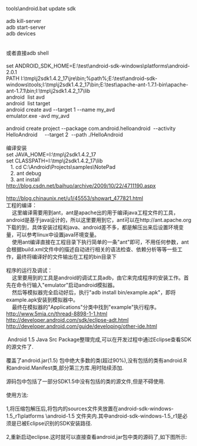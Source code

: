 tools\android.bat update sdk<br /><br />adb kill-server<br />adb start-server<br />adb devices<br /><br /><br />或者直接adb shell<br /><br />set ANDROID_SDK_HOME=E:\test\android-sdk-windows\platforms\android-2.0.1<br />PATH I:\tmp\j2sdk1.4.2_17\jre\bin;%path%;E:\test\android-sdk-windows\tools;I:\tmp\j2sdk1.4.2_17\bin;E:\test\apache-ant-1.7.1-bin\apache-ant-1.7.1\bin;I:\tmp\j2sdk1.4.2_17\lib<br />android&nbsp; list avd<br />android&nbsp; list target<br />android create avd --target 1 --name my_avd<br />emulator.exe -avd my_avd<br /><br />android create project --package com.android.helloandroid&nbsp; --activity HelloAndroid&nbsp;&nbsp;&nbsp;&nbsp; --target 2&nbsp; --path ./HelloAndroid <br /><br />编译安装<br />set JAVA_HOME=I:\tmp\j2sdk1.4.2_17<br />set CLASSPATH=I:\tmp\j2sdk1.4.2_17\lib<br />&nbsp;&nbsp; 1. cd C:\Android\Projects\samples\NotePad<br />&nbsp;&nbsp; 2. ant debug<br />&nbsp;&nbsp; 3. ant install<br />http://blog.csdn.net/baihuo/archive/2009/10/22/4711190.aspx<br /><br />http://blog.chinaunix.net/u1/45553/showart_477821.html<br />工程的编译：<br />&nbsp;&nbsp;&nbsp; 这里编译需要用到ant，ant是apache出的用于编译java工程文件的工具，android是基于java设计的，所以这里要用到它，ant可以在http://ant.apache.org下载的到，具体安装过程和java、android差不多，都是解压出来后设置环境变量，可以参考linux中设置java环境变量。<br />&nbsp;&nbsp;&nbsp; 使用ant编译直接在工程目录下执行简单的一条"ant"即可，不用任何参数，ant会根据build.xml文件中的描述自动进行相关的语法检查、依赖分析等等一些工作，最终将编译好的文件输出在工程的bin目录下<br /><br />程序的运行及调试：<br />&nbsp;&nbsp;&nbsp; 这里要用到的工具是android的调试工具adb，由它来完成程序的安装工作。首先在命令行输入"emulator"启动android模拟器。<br />&nbsp;&nbsp;&nbsp; 然后等模拟器完全启动好后，执行"adb install bin/example.apk"，即将example.apk安装到模拟器中。<br />&nbsp;&nbsp;&nbsp; 最终在模拟器的"Applications"分类中找到"example"执行程序。<br />http://www.5mia.cn/thread-8898-1-1.html<br />http://developer.android.com/sdk/eclipse-adt.html<br />http://developer.android.com/guide/developing/other-ide.html<br /><br />&nbsp;Android 1.5 Java Src Package整理完成,可以在开发过程中通过Eclipse查看SDK的源文件了.<br /><br />覆盖了android.jar(1.5) 包中绝大多数的类(超过90%),没有包括的类有android.R和android.Manifest类,部分第三方库.用时陆续添加.<br /><br />源码包中包括了一部分SDK1.5中没有包括的类的源文件,但是不碍使用.<br /><br />使用方法:<br /><br />1,将压缩包解压后,将包内的sources文件夹放置在android-sdk-windows-1.5_r1\platforms \android-1.5 文件夹内.其中android-sdk-windows-1.5_r1是必须是已被Eclipse识别的SDK安装路径.<br /><br />2,重新启动eclipse.这时就可以直接查看android.jar包中类的源码了,如下图所示:<br /><br />